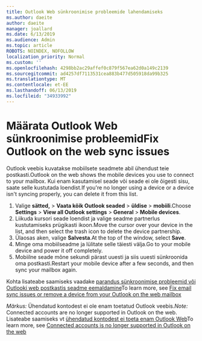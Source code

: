 ```yaml
---
title: Outlook Web sünkroonimise probleemide lahendamiseks
ms.author: daeite
author: daeite
manager: joallard
ms.date: 6/13/2019
ms.audience: Admin
ms.topic: article
ROBOTS: NOINDEX, NOFOLLOW
localization_priority: Normal
ms.custom: ''
ms.openlocfilehash: 4298bb2ac29affef0c879f567ea62d0a149c2139
ms.sourcegitcommit: ad4257df7113531cea883b477d505918da99b325
ms.translationtype: MT
ms.contentlocale: et-EE
ms.lasthandoff: 06/13/2019
ms.locfileid: "34933992"
---
```

# <a name="fix-outlook-on-the-web-sync-issues"></a><span data-ttu-id="2b55e-102">Määrata Outlook Web sünkroonimise probleemid</span><span class="sxs-lookup"><span data-stu-id="2b55e-102">Fix Outlook on the web sync issues</span></span>

<span data-ttu-id="2b55e-103">Outlook veebis kuvatakse mobiilsete seadmete abil ühendust teie postkasti.</span><span class="sxs-lookup"><span data-stu-id="2b55e-103">Outlook on the web shows the mobile devices you use to connect to your mailbox.</span></span> <span data-ttu-id="2b55e-104">Kui enam kasutamisel seade või seade ei ole õigesti sisu, saate selle kustutada loendist.</span><span class="sxs-lookup"><span data-stu-id="2b55e-104">If you're no longer using a device or a device isn't syncing properly, you can delete it from this list.</span></span>

1. <span data-ttu-id="2b55e-105">Valige **sätted,** > **Vaata kõik Outlook seaded** > **üldise** > **mobiili**.</span><span class="sxs-lookup"><span data-stu-id="2b55e-105">Choose **Settings** > **View all Outlook settings** > **General** > **Mobile devices**.</span></span>
1. <span data-ttu-id="2b55e-106">Liikuda kursori seade loendist ja valige seadme partnerlus kustutamiseks prügikasti ikoon.</span><span class="sxs-lookup"><span data-stu-id="2b55e-106">Move the cursor over your device in the list, and then select the trash icon to delete the device partnership.</span></span>
1. <span data-ttu-id="2b55e-107">Ülaosas aken, valige **Salvesta**.</span><span class="sxs-lookup"><span data-stu-id="2b55e-107">At the top of the window, select **Save**.</span></span>
1. <span data-ttu-id="2b55e-108">Minge oma mobiilseadme ja lülitate selle täiesti välja.</span><span class="sxs-lookup"><span data-stu-id="2b55e-108">Go to your mobile device and power it off completely.</span></span>
1. <span data-ttu-id="2b55e-109">Mobiilne seade mõne sekundi pärast uuesti ja siis uuesti sünkroonida oma postkasti.</span><span class="sxs-lookup"><span data-stu-id="2b55e-109">Restart your mobile device after a few seconds, and then sync your mailbox again.</span></span>

<span data-ttu-id="2b55e-110">Kohta lisateabe saamiseks vaadake [parandus sünkroonimise probleemid või Outlooki web postkastis seadme eemaldamine](https://support.office.com/article/775ed31c-05bd-4ee4-b1b3-33fad7b5b992)</span><span class="sxs-lookup"><span data-stu-id="2b55e-110">To learn more, see [Fix email sync issues or remove a device from your Outlook on the web mailbox](https://support.office.com/article/775ed31c-05bd-4ee4-b1b3-33fad7b5b992)</span></span>

<span data-ttu-id="2b55e-111">*Märkus:* Ühendatud kontodest ei ole enam toetatud Outlook veebis.</span><span class="sxs-lookup"><span data-stu-id="2b55e-111">*Note:* Connected accounts are no longer supported in Outlook on the web.</span></span> <span data-ttu-id="2b55e-112">Lisateabe saamiseks vt [ühendatud kontodest ei toeta enam Outlook Web](https://support.office.com/article/5cc526bf-e928-4a99-8b9f-5e089df7d887)</span><span class="sxs-lookup"><span data-stu-id="2b55e-112">To learn more, see [Connected accounts is no longer supported in Outlook on the web](https://support.office.com/article/5cc526bf-e928-4a99-8b9f-5e089df7d887)</span></span>